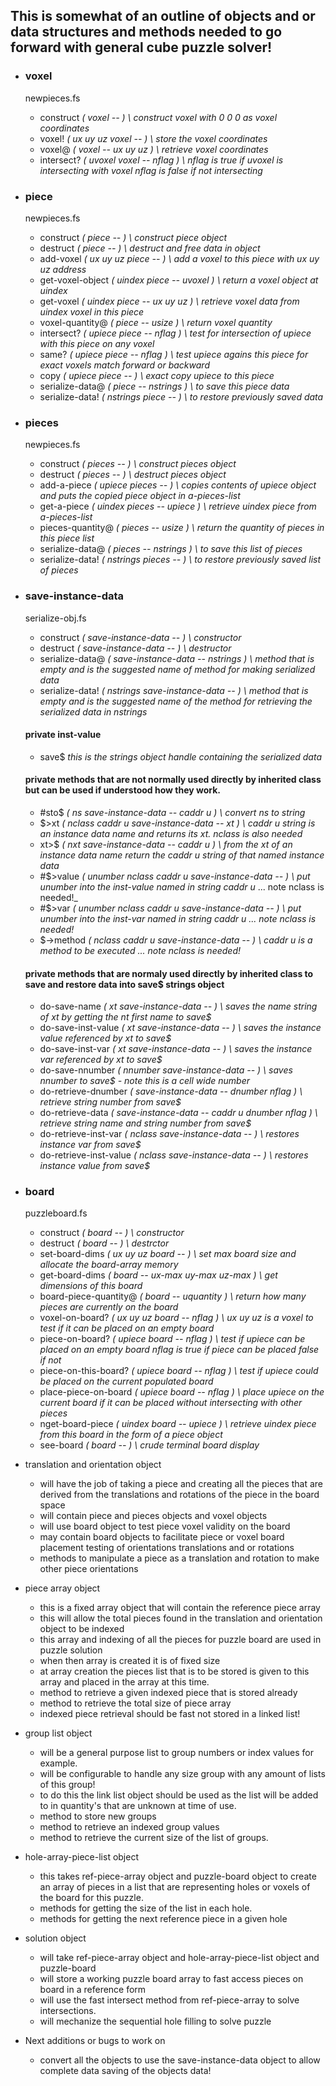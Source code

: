 ## This is somewhat of an outline of objects and or data structures and methods needed to go forward with general cube puzzle solver!

* ### voxel
  newpieces.fs
  * construct       _( voxel -- ) \ construct voxel with 0 0 0 as voxel coordinates_
  * voxel!          _( ux uy uz voxel -- ) \ store the voxel coordinates_
  * voxel@          _( voxel -- ux uy uz ) \ retrieve voxel coordinates_
  * intersect?      _( uvoxel voxel -- nflag ) \ nflag is true if uvoxel is intersecting with voxel nflag is false if not intersecting_


* ### piece
  newpieces.fs
  * construct         _( piece -- ) \ construct piece object_
  * destruct          _( piece -- ) \ destruct and free data in object_
  * add-voxel         _( ux uy uz piece -- ) \ add a voxel to this piece with ux uy uz address_
  * get-voxel-object  _( uindex piece -- uvoxel ) \ return a voxel object at uindex_
  * get-voxel         _( uindex piece -- ux uy uz ) \ retrieve voxel data from uindex voxel in this piece_
  * voxel-quantity@   _( piece -- usize ) \ return voxel quantity_
  * intersect?        _( upiece piece -- nflag ) \ test for intersection of upiece with this piece on any voxel_
  * same?             _( upiece piece -- nflag ) \ test upiece agains this piece for exact voxels match forward or backward_
  * copy              _( upiece piece -- ) \ exact copy upiece to this piece_
  * serialize-data@   _( piece -- nstrings ) \ to save this piece data_
  * serialize-data!   _( nstrings piece -- ) \ to restore previously saved data_

* ### pieces
  newpieces.fs
  * construct         _( pieces -- ) \ construct pieces object_
  * destruct          _( pieces -- ) \ destruct pieces object_
  * add-a-piece       _( upiece pieces -- ) \ copies contents of upiece object and puts the copied piece object in a-pieces-list_
  * get-a-piece       _( uindex pieces -- upiece ) \ retrieve uindex piece from a-pieces-list_
  * pieces-quantity@  _( pieces -- usize ) \ return the quantity of pieces in this piece list_
  * serialize-data@   _( pieces -- nstrings ) \ to save this list of pieces_
  * serialize-data!   _( nstrings pieces -- ) \ to restore previously saved list of pieces_


* ### save-instance-data
  serialize-obj.fs
  * construct         _( save-instance-data -- ) \ constructor_
  * destruct          _( save-instance-data -- ) \ destructor_
  * serialize-data@   _( save-instance-data -- nstrings ) \ method that is empty and is the suggested name of method for making serialized data_
  * serialize-data!   _( nstrings save-instance-data -- ) \ method that is empty and is the suggested name of the method for retrieving the serialized data in nstrings_
  #### private inst-value  
    * save$           _this is the strings object handle containing the serialized data_
  #### private methods that are not normally used directly by inherited class but can be used if understood how they work.
    * #sto$           _( ns save-instance-data -- caddr u ) \ convert ns to string_
    * $>xt            _( nclass caddr u save-instance-data -- xt ) \ caddr u string is an instance data name and returns its xt. nclass is also needed_
    * xt>$            _( nxt save-instance-data -- caddr u ) \ from the xt of an instance data name return the caddr u string of that named instance data_
    * #$>value        _( unumber nclass caddr u save-instance-data -- ) \ put unumber into the inst-value named in string caddr u_ ... note nclass is needed!_
    * #$>var          _( unumber nclass caddr u save-instance-data -- ) \ put unumber into the inst-var named in string caddr u ... note nclass is needed!_
    * $->method       _( nclass caddr u save-instance-data -- ) \ caddr u is a method to be executed ... note nclass is needed!_
  #### private methods that are normaly used directly by inherited class to save and restore data into save$ strings object
    * do-save-name            _( xt save-instance-data -- ) \ saves the name string of xt by getting the nt first name to save$_
    * do-save-inst-value      _( xt save-instance-data -- ) \ saves the instance value referenced by xt to save$_
    * do-save-inst-var        _( xt save-instance-data -- ) \ saves the instance var referenced by xt to save$_
    * do-save-nnumber         _( nnumber save-instance-data -- ) \ saves nnumber to save$ - note this is a cell wide number_
    * do-retrieve-dnumber     _( save-instance-data -- dnumber nflag ) \ retrieve string number from save$_
    * do-retrieve-data        _( save-instance-data -- caddr u dnumber nflag ) \ retrieve string name and string number from save$_
    * do-retrieve-inst-var    _( nclass save-instance-data -- ) \ restores instance var from save$_
    * do-retrieve-inst-value  _( nclass save-instance-data -- ) \ restores instance value from save$_


* ### board
  puzzleboard.fs
  * construct             _( board -- ) \ constructor_
  * destruct              _( board -- ) \ destrctor_
  * set-board-dims        _( ux uy uz board -- ) \ set max board size and allocate the board-array memory_
  * get-board-dims        _( board -- ux-max uy-max uz-max ) \ get dimensions of this board_
  * board-piece-quantity@ _( board -- uquantity ) \ return how many pieces are currently on the board_
  * voxel-on-board?       _( ux uy uz board -- nflag ) \ ux uy uz is a voxel to test if it can be placed on an empty board_
  * piece-on-board?       _( upiece board -- nflag ) \ test if upiece can be placed on an empty board nflag is true if piece can be placed false if not_
  * piece-on-this-board?  _( upiece board -- nflag ) \ test if upiece could be placed on the current populated board_
  * place-piece-on-board  _( upiece board -- nflag ) \ place upiece on the current board if it can be placed without intersecting with other pieces_
  * nget-board-piece      _( uindex board -- upiece ) \ retrieve uindex piece from this board in the form of a piece object_
  * see-board             _( board -- ) \ crude terminal board display_


* translation and orientation object
  * will have the job of taking a piece and creating all the pieces that are derived from the translations and rotations of the piece in the board space
  * will contain piece and pieces objects and voxel objects
  * will use board object to test piece voxel validity on the board
  * may contain board objects to facilitate piece or voxel board placement testing of orientations translations and or rotations
  * methods to manipulate a piece as a translation and rotation to make other piece orientations

* piece array object
  * this is a fixed array object that will contain the reference piece array
  * this will allow the total pieces found in the translation and orientation object to be indexed
  * this array and indexing of all the pieces for puzzle board are used in puzzle solution
  * when then array is created it is of fixed size
  * at array creation the pieces list that is to be stored is given to this array and placed in the array at this time.
  * method to retrieve a given indexed piece that is stored already
  * method to retrieve the total size of piece array
  * indexed piece retrieval should be fast not stored in a linked list!

* group list object
  * will be a general purpose list to group numbers or index values for example.
  * will be configurable to handle any size group with any amount of lists of this group!
  * to do this the link list object should be used as the list will be added to in quantity's that are unknown at time of use.
  * method to store new groups
  * method to retrieve an indexed group values
  * method to retrieve the current size of the list of groups.

* hole-array-piece-list object
  * this takes ref-piece-array object and puzzle-board object to create an array of pieces in a list that are representing holes or voxels of the board for this puzzle.
  * methods for getting the size of the list in each hole.
  * methods for getting the next reference piece in a given hole

* solution object
  * will take ref-piece-array object and hole-array-piece-list object and puzzle-board
  * will store a working puzzle board array to fast access pieces on board in a reference form
  * will use the fast intersect method from ref-piece-array to solve intersections.
  * will mechanize the sequential hole filling to solve puzzle

* Next additions or bugs to work on
  * convert all the objects to use the save-instance-data object to allow complete data saving of the objects data!

